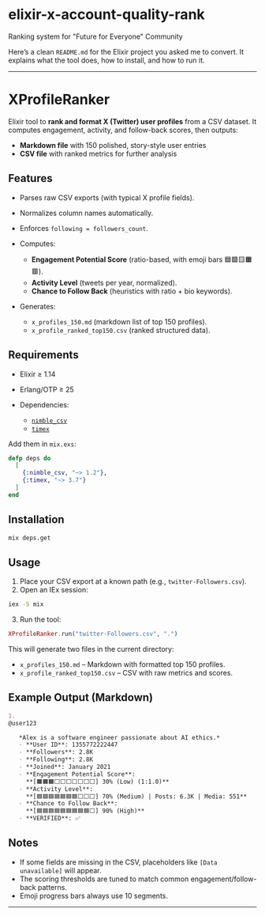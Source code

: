 # elixir-x-account-quality-rank
Ranking system for "Future for Everyone" Community

Here’s a clean `README.md` for the Elixir project you asked me to convert. It explains what the tool does, how to install, and how to run it.

---

# XProfileRanker

Elixir tool to **rank and format X (Twitter) user profiles** from a CSV dataset.
It computes engagement, activity, and follow-back scores, then outputs:

* **Markdown file** with 150 polished, story-style user entries
* **CSV file** with ranked metrics for further analysis

## Features

* Parses raw CSV exports (with typical X profile fields).
* Normalizes column names automatically.
* Enforces `following = followers_count`.
* Computes:

  * **Engagement Potential Score** (ratio-based, with emoji bars 🟦🟩🟨🟧🟥).
  * **Activity Level** (tweets per year, normalized).
  * **Chance to Follow Back** (heuristics with ratio + bio keywords).
* Generates:

  * `x_profiles_150.md` (markdown list of top 150 profiles).
  * `x_profile_ranked_top150.csv` (ranked structured data).

## Requirements

* Elixir ≥ 1.14
* Erlang/OTP ≥ 25
* Dependencies:

  * [`nimble_csv`](https://hex.pm/packages/nimble_csv)
  * [`timex`](https://hex.pm/packages/timex)

Add them in `mix.exs`:

```elixir
defp deps do
  [
    {:nimble_csv, "~> 1.2"},
    {:timex, "~> 3.7"}
  ]
end
```

## Installation

```bash
mix deps.get
```

## Usage

1. Place your CSV export at a known path (e.g., `twitter-Followers.csv`).
2. Open an IEx session:

```bash
iex -S mix
```

3. Run the tool:

```elixir
XProfileRanker.run("twitter-Followers.csv", ".")
```

This will generate two files in the current directory:

* `x_profiles_150.md` – Markdown with formatted top 150 profiles.
* `x_profile_ranked_top150.csv` – CSV with raw metrics and scores.

## Example Output (Markdown)

```markdown
1. 
@user123

   *Alex is a software engineer passionate about AI ethics.*
   - **User ID**: 1355772222447
   - **Followers**: 2.8K
   - **Following**: 2.8K
   - **Joined**: January 2021
   - **Engagement Potential Score**:
     **[🟧🟧🟧⬜⬜⬜⬜⬜⬜⬜] 30% (Low) (1:1.0)**
   - **Activity Level**:
     **[🟦🟦🟦🟦🟦🟦🟦⬜⬜⬜] 70% (Medium) | Posts: 6.3K | Media: 551**
   - **Chance to Follow Back**:
     **[🟦🟦🟦🟦🟦🟦🟦🟦🟦⬜] 90% (High)**
   - **VERIFIED**: ✅
```

## Notes

* If some fields are missing in the CSV, placeholders like `[Data unavailable]` will appear.
* The scoring thresholds are tuned to match common engagement/follow-back patterns.
* Emoji progress bars always use 10 segments.

---
